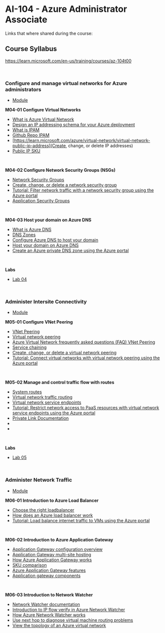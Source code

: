 # AI-104 - Azure Administrator Associate
Links that where shared during the course:

## Course Syllabus
https://learn.microsoft.com/en-us/training/courses/az-104t00

<br>

### Configure and manage virtual networks for Azure administrators
- [Module](https://learn.microsoft.com/en-gb/training/paths/az-104-manage-virtual-networks/)

<B>M04-01 Configure Virtual Networks</B>
- [What is Azure Virtual Network](https://learn.microsoft.com/azure/virtual-network/virtual-networks-overview)
- [Design an IP addressing schema for your Azure deployment](https://learn.microsoft.com/en-gb/training/modules/design-ip-addressing-for-azure/)
- [What is IPAM](https://learn.microsoft.com/nl-nl/azure/virtual-network-manager/concept-ip-address-management)
- [Github Repo IPAM](https://github.com/Azure/ipam)
- [https://learn.microsoft.com/azure/virtual-network/virtual-network-public-ip-address](Create, change, or delete IP addresses)
- [Public IP SKU](https://learn.microsoft.com/en-gb/azure/virtual-network/ip-services/public-ip-basic-upgrade-guidance#basic-sku-vs-standard-sku)

<br>

<B>M04-02 Configure Network Security Groups (NSGs)</B>
- [Network Security Groups](https://learn.microsoft.com/azure/virtual-network/security-overview#network-security-groups )
- [Create, change, or delete a network security group](https://learn.microsoft.com/azure/virtual-network/manage-network-security-group )
- [Tutorial: Filter network traffic with a network security group using the Azure portal](https://learn.microsoft.com/en-gb/azure/virtual-network/tutorial-filter-network-traffic?tabs=portal)
- [Application Security Groups ](https://learn.microsoft.com/azure/virtual-network/application-security-groups)

<br>

<B>M04-03 Host your domain on Azure DNS</B>
- [What is Azure DNS](https://learn.microsoft.com/en-gb/azure/dns/dns-overview)
- [DNS Zones](https://learn.microsoft.com/azure/dns/dns-zones-records#dns-zones )
- [Configure Azure DNS to host your domain](https://learn.microsoft.com/en-gb/training/modules/host-domain-azure-dns/3-configure-azure-dns-host-domain)
- [Host your domain on Azure DNS ](https://learn.microsoft.com/learn/modules/host-domain-azure-dns/)
- [Create an Azure private DNS zone using the Azure portal](https://learn.microsoft.com/azure/dns/private-dns-getstarted-portal)

<br>

<B>Labs</B>
- [Lab 04](https://microsoftlearning.github.io/AZ-104-MicrosoftAzureAdministrator/Instructions/Labs/LAB_04-Implement_Virtual_Networking.html)


<br>

### Administer Intersite Connectivity
- [Module](https://learn.microsoft.com/en-gb/training/modules/configure-vnet-peering/)

<B>M05-01 Configure VNet Peering</B>
- [VNet Peering](https://learn.microsoft.com/en-gb/training/modules/configure-vnet-peering/)
- [Virtual network peering](https://learn.microsoft.com/azure/virtual-network/virtual-network-peering-overview)
- [Azure Virtual Network frequently asked questions (FAQ) VNet Peering](https://learn.microsoft.com/en-gb/azure/virtual-network/virtual-networks-faq)
- [Service chaining](https://learn.microsoft.com/azure/virtual-network/virtual-network-peering-overview#service-chaining)
- [Create, change, or delete a virtual network peering](https://learn.microsoft.com/azure/virtual-network/virtual-network-manage-peering)
- [Tutorial: Connect virtual networks with virtual network peering using the Azure portal](https://learn.microsoft.com/azure/virtual-network/tutorial-connect-virtual-networks-portal)

<br>

<B>M05-02 Manage and control traffic flow with routes</B>
- [System routes](https://learn.microsoft.com/azure/virtual-network/virtual-networks-udr-overview#system-routes)
- [Virtual network traffic routing](https://learn.microsoft.com/azure/virtual-network/virtual-networks-udr-overview)
- [Virtual network service endpoints](https://learn.microsoft.com/en-gb/azure/virtual-network/virtual-network-service-endpoints-overview)
- [Tutorial: Restrict network access to PaaS resources with virtual network service endpoints using the Azure portal](https://learn.microsoft.com/azure/virtual-network/tutorial-restrict-network-access-to-resources)
- [Private Link Documentation](https://learn.microsoft.com/azure/private-link/)
- []()
- []()

<br>

<B>Labs</B>
- [Lab 05](https://microsoftlearning.github.io/AZ-104-MicrosoftAzureAdministrator/Instructions/Labs/LAB_05-Implement_Intersite_Connectivity.html)

<br>

### Administer Network Traffic
- [Module](https://learn.microsoft.com/en-gb/training/modules/configure-vnet-peering/)

<B>M06-01 Introduction to Azure Load Balancer</B>
- [Choose the right loadbalancer](https://learn.microsoft.com/en-gb/training/modules/configure-vnet-peering/)
- [How does an Azure load balancer work](https://learn.microsoft.com/en-gb/training/modules/intro-to-azure-load-balancer/3-how-azure-load-balancer-works)
- [Tutorial: Load balance internet traffic to VMs using the Azure portal](https://learn.microsoft.com/azure/load-balancer/tutorial-load-balancer-standard-manage-portal)

<br>

<B>M06-02 Introduction to Azure Application Gateway</B>
- [Application Gateway configuration overview](https://learn.microsoft.com/azure/application-gateway/configuration-overview)
- [Application Gateway multi-site hosting](https://learn.microsoft.com/azure/application-gateway/multiple-site-overview)
- [How Azure Application Gateway works](https://learn.microsoft.com/en-gb/training/modules/intro-to-azure-application-gateway/3-how-azure-application-gateway-works)
- [SKU comparison](https://learn.microsoft.com/en-us/azure/application-gateway/overview-v2#feature-comparison-between-v1-sku-and-v2-sku)
- [Azure Application Gateway features](https://learn.microsoft.com/en-us/azure/application-gateway/features)
- [Application gateway components](https://learn.microsoft.com/en-us/azure/application-gateway/application-gateway-components)

<br>

<B>M06-03 Introduction to Network Watcher</B>
- [Network Watcher documentation](https://learn.microsoft.com/azure/network-watcher/network-watcher-overview)
- [Introduction to IP flow verify in Azure Network Watcher](https://learn.microsoft.com/azure/network-watcher/network-watcher-ip-flow-verify-overview)
- [How Azure Network Watcher works](https://learn.microsoft.com/en-gb/training/modules/intro-to-azure-network-watcher/3-how-azure-network-watcher-works)
- [Use next hop to diagnose virtual machine routing problems](https://learn.microsoft.com/azure/network-watcher/network-watcher-next-hop-overview)
- [View the topology of an Azure virtual network](https://learn.microsoft.com/azure/network-watcher/view-network-topology)

<br>
<br>
